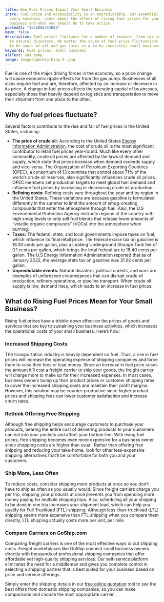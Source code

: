 ```yaml
---
title: How Fuel Prices Impact Your Small Business
intro: Fuel price and accessibility is an unpredictable, but essential aspect in
  every business. Learn about the effect of rising fuel prices for your small
  business and what you should do to take action.
postedAt: "1652802464899"
news: false
description: Fuel prices fluctuate for a number of reasons- from tax increases
  to natural disasters. No matter the cause of fuel price fluctuations, you need
  to be aware of oil and gas rates as a to be successful small business owner.
keywords: Fuel prices, small business
altText: Gas pump
image: images/goship-blog-3-.png
---
```

Fuel is one of the major driving forces in the economy, so a price change will cause economic ripple effects far from the gas pump. Businesses of all sizes require fuel and are, therefore, affected by an increase or decrease in its price. A change in fuel prices affects the operating capital of businesses, especially those that heavily depend on logistics and transportation to move their shipment from one place to the other.   

## Why do fuel prices fluctuate?   

Several factors contribute to the rise and fall of fuel prices in the United States, including:  

* **The price of crude oil:** According to the United States [Energy Information Administration](https://www.eia.gov/energyexplained/gasoline/factors-affecting-gasoline-prices.php), the cost of crude oil is the most significant contributor to retail fuel prices year-round. Much like every other commodity, crude oil prices are affected by the laws of demand and supply, which state that prices increase when demand exceeds supply and vice-versa. The Organization of Petroleum Exporting Countries (OPEC), a consortium of 13 countries that control about 71% of the world’s crude oil reserves, also significantly influences crude oil prices. OPEC members set production targets to meet global fuel demand and influence fuel prices by increasing or decreasing crude oil production.   
* **Refining costs:** Refining costs vary throughout the year and by region in the United States. These variations are because gasoline is formulated differently in the summer to limit the amount of smog-creating compounds that enter the atmosphere through fuel. Also, the U.S Environmental Protection Agency instructs regions of the country with high smog levels to only sell fuel blends that release lower amounts of “volatile organic compounds” (VOCs) into the atmosphere when burning.  
* **Taxes:** The federal, state, and local governments impose taxes on fuel, which influence its final retail price. The federal excise tax on gasoline is 18.30 cents per gallon, plus a Leaking Underground Storage Tank fee of 0.1 cents per gallon, which brings the total federal tax to 18.40 cents per gallon. The U.S Energy Information Administration reported that as of January 2022, the average state tax on gasoline was 31.02 cents per gallon.   
* **Unpredictable events:** Natural disasters, political unrests, and wars are examples of unforeseen circumstances that can disrupt crude oil production, refinery operations, or pipeline transport. When crude oil supply is low, demand rises, which leads to an increase in fuel prices.  

## What do Rising Fuel Prices Mean for Your Small Business?  

Rising fuel prices have a trickle-down effect on the prices of goods and services that are key to sustaining your business activities, which increases the operational costs of your small business. Here’s how:   

### Increased Shipping Costs  

The transportation industry is heavily dependent on fuel. Thus, a rise in fuel prices will increase the operating expense of shipping companies and force them to raise their fees or lose money. Since an increase in fuel price raises the amount it’ll cost a freight carrier to ship your goods, the freight carrier will charge more to make up for their increased expenses. In most cases, business owners bump up their product prices or customer shipping rates to cover the increased shipping costs and maintain their profit margins. However, this solution may be counter-productive since higher product prices and shipping fees can lower customer satisfaction and increase churn rates.   

### Rethink Offering Free Shipping  

Although free shipping helps encourage customers to purchase your products, bearing the entire cost of delivering products to your customers can eat into your pockets and affect your bottom line. With rising fuel prices, free shipping becomes even more expensive for a business owner since shopping costs are higher than usual. Rather than offering free shipping and reducing your take-home, look for other less-expensive shipping alternatives that’ll be comfortable for both you and your customers.   

### Ship More, Less Often  

To reduce costs, consider shipping more products at once so you don’t have to ship as often as you usually would. Since freight carriers charge you per trip, shipping your products at once prevents you from spending more money paying for multiple shipping trips. Also, scheduling all your shipping to be done in one trip increases your shipment load, which can help you qualify for Full Truckload (FTL) shipping. Although less-than-truckload (LTL) shipping seems more expensive than FTL shipping when you compare them directly, LTL shipping actually costs more per unit, per mile.   

### Compare Carriers on GoShip.com  

Comparing freight carriers is one of the most effective ways to cut shipping costs. Freight marketplaces like GoShip connect small business owners directly with thousands of professional shipping companies that offer affordable yet high-quality shipping services. Our self-service platform eliminates the need for a middleman and gives you complete control in selecting a shipping partner that is best suited for your business based on price and service offerings.   

Simply enter the shipping details in our [free online quotation](https://quotes.goship.com/booking/request-quote) tool to see the best offers from domestic shipping companies, so you can make comparisons and choose the most appropriate carrier.